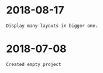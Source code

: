 # 2018-08-17
```
Display many layouts in bigger one.
```

# 2018-07-08
```
Created empty project
```